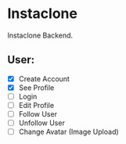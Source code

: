 # Instaclone

Instaclone Backend.

## User:

- [x] Create Account
- [x] See Profile
- [ ] Login
- [ ] Edit Profile
- [ ] Follow User
- [ ] Unfollow User
- [ ] Change Avatar (Image Upload)
